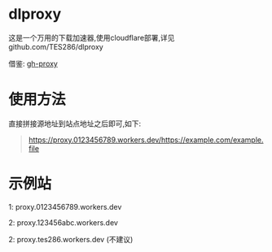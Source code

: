 # dlproxy
这是一个万用的下载加速器,使用cloudflare部署,详见github.com/TES286/dlproxy

借鉴: [gh-proxy](https://github.com/hunshcn/gh-proxy)

# 使用方法
直接拼接源地址到站点地址之后即可,如下:

> https://proxy.0123456789.workers.dev/https://example.com/example.file

# 示例站 

1: proxy.0123456789.workers.dev

2: proxy.123456abc.workers.dev

2: proxy.tes286.workers.dev (不建议)

